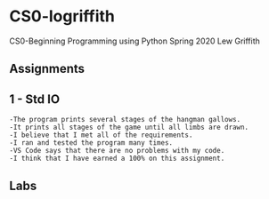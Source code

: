 # CS0-logriffith
CS0-Beginning Programming using Python
Spring 2020
Lew Griffith
## Assignments
## 1  -  Std IO
    -The program prints several stages of the hangman gallows.
    -It prints all stages of the game until all limbs are drawn.
    -I believe that I met all of the requirements.
    -I ran and tested the program many times.
    -VS Code says that there are no problems with my code.
    -I think that I have earned a 100% on this assignment.

## Labs





